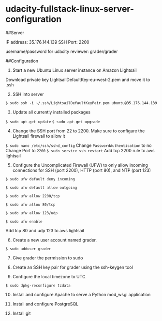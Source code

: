 # udacity-fullstack-linux-server-configuration

##Server 

IP address: 35.176.144.139
SSH Port: 2200

username/password for udacity reviewer: grader/grader

##Configuration

1. Start a new Ubuntu Linux server instance on Amazon Lightsail

Download private key LightsailDefaultKey-eu-west-2.pem and move it to .ssh

2. SSH into server

`$ sudo ssh -i ~/.ssh/LightsailDefaultKeyPair.pem ubuntu@35.176.144.139`

3. Update all currently installed packages

`$ sudo apt-get update`
`$ sudo apt-get upgrade`

4. Change the SSH port from 22 to 2200. Make sure to configure the Lightsail firewall to allow it

`$ sudo nano /etc/ssh/sshd_config`
Change `PasswordAuthentication` to no
Change Port to `2200`
`$ sudo service ssh restart`
Add tcp 2200 rule to aws lightsail

5. Configure the Uncomplicated Firewall (UFW) to only allow incoming connections for SSH (port 2200), HTTP (port 80), and NTP (port 123)

`$ sudo ufw default deny incoming`

`$ sudo ufw default allow outgoing`

`$ sudo ufw allow 2200/tcp`

`$ sudo ufw allow 80/tcp`

`$ sudo ufw allow 123/udp`

`$ sudo ufw enable`

Add tcp 80 and udp 123 to aws lightsail

6. Create a new user account named grader.

`$ sudo adduser grader`

7. Give grader the permission to sudo

8. Create an SSH key pair for grader using the ssh-keygen tool

9. Configure the local timezone to UTC.

`$ sudo dpkg-reconfigure tzdata`

10. Install and configure Apache to serve a Python mod_wsgi application

11. Install and configure PostgreSQL

12. Install git



